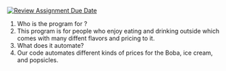 [![Review Assignment Due Date](https://classroom.github.com/assets/deadline-readme-button-22041afd0340ce965d47ae6ef1cefeee28c7c493a6346c4f15d667ab976d596c.svg)](https://classroom.github.com/a/Y49tTL6w)
1. Who is the program for ?
2.  This program is for people who enjoy eating and drinking outside which comes with many diffent flavors and pricing to it. 
3. What does it automate?
4. Our code automates different kinds of prices for the Boba, ice cream, and popsicles.
   
